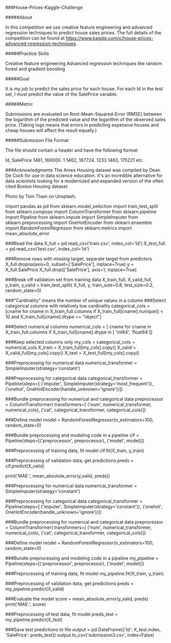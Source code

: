 ###House-Prices-Kaggle-Challenge

#####About

In this competition we use creative feature engineering and advanced regression techniques to predict house sales prices. The full details of the competition can be found at https://www.kaggle.com/c/house-prices-advanced-regression-techniques.

#####Practice Skills

Creative feature engineering
Advanced regression techniques like random forest and gradient boosting

#####Goal

It is my job to predict the sales price for each house. For each Id in the test set, I must predict the value of the SalePrice variable.

#####Metric

Submissions are evaluated on Root-Mean-Squared-Error (RMSE) between the logarithm of the predicted value and the logarithm of the observed sales price. (Taking logs means that errors in predicting expensive houses and cheap houses will affect the result equally.)

#####Submission File Format

The file should contain a header and have the following format:

Id, SalePrice
1461, 169000. 1
1462, 187724. 1233
1463, 175221
etc.

###Acknowledgments
The Ames Housing dataset was compiled by Dean De Cock for use in data science education. It's an incredible alternative for data scientists looking for a modernized and expanded version of the often cited Boston Housing dataset.

Photo by Tom Thain on Unsplash.

import pandas as pd
from sklearn.model_selection import train_test_split
from sklearn.compose import ColumnTransformer
from sklearn.pipeline import Pipeline
from sklearn.impute import SimpleImputer
from sklearn.preprocessing import OneHotEncoder
from sklearn.ensemble import RandomForestRegressor
from sklearn.metrics import mean_absolute_error

###Read the data
X_full = pd.read_csv('train.csv', index_col='Id')
X_test_full = pd.read_csv('test.csv', index_col='Id')

###Remove rows with missing target, separate target from predictors
X_full.dropna(axis=0, subset=['SalePrice'], inplace=True)
y = X_full.SalePrice
X_full.drop(['SalePrice'], axis=1, inplace=True)

###Break off validation set from training data
X_train_full, X_valid_full, y_train, y_valid = train_test_split(
    X_full, y, train_size=0.8, test_size=0.2, random_state=0)

###"Cardinality" means the number of unique values in a column
###Select categorical columns with relatively low cardinality
categorical_cols = [cname for cname in X_train_full.columns if
                    X_train_full[cname].nunique() < 10 and
                    X_train_full[cname].dtype == "object"]

###Select numerical columns
numerical_cols = [
    cname for cname in X_train_full.columns if X_train_full[cname].dtype in [
        'int64', 'float64']]

###Keep selected columns only
my_cols = categorical_cols + numerical_cols
X_train = X_train_full[my_cols].copy()
X_valid = X_valid_full[my_cols].copy()
X_test = X_test_full[my_cols].copy()

###Preprocessing for numerical data
numerical_transformer = SimpleImputer(strategy='constant')

###Preprocessing for categorical data
categorical_transformer = Pipeline(steps=[
    ('imputer', SimpleImputer(strategy='most_frequent')),
    ('onehot', OneHotEncoder(handle_unknown='ignore'))])

###Bundle preprocessing for numerical and categorical data
preprocessor = ColumnTransformer(
    transformers=[
        ('num', numerical_transformer, numerical_cols),
        ('cat', categorical_transformer, categorical_cols)])

###Define model
model = RandomForestRegressor(n_estimators=100, random_state=0)

###Bundle preprocessing and modeling code in a pipeline
clf = Pipeline(steps=[('preprocessor', preprocessor),
                      ('model', model)])

###Preprocessing of training data, fit model
clf.fit(X_train, y_train)

###Preprocessing of validation data, get predictions
preds = clf.predict(X_valid)

print('MAE:', mean_absolute_error(y_valid, preds))

###Preprocessing for numerical data
numerical_transformer = SimpleImputer(strategy='constant')

###Preprocessing for categorical data
categorical_transformer = Pipeline(steps=[
    ('imputer', SimpleImputer(strategy='constant')),
    ('onehot', OneHotEncoder(handle_unknown='ignore'))])

###Bundle preprocessing for numerical and categorical data
preprocessor = ColumnTransformer(
    transformers=[
        ('num', numerical_transformer, numerical_cols),
        ('cat', categorical_transformer, categorical_cols)])

###Define model
model = RandomForestRegressor(n_estimators=100, random_state=0)

###Bundle preprocessing and modeling code in a pipeline
my_pipeline = Pipeline(steps=[('preprocessor', preprocessor),
                              ('model', model)])

###Preprocessing of training data, fit model
my_pipeline.fit(X_train, y_train)

###Preprocessing of validation data, get predictions
preds = my_pipeline.predict(X_valid)

###Evaluate the model
score = mean_absolute_error(y_valid, preds)
print('MAE:', score)

###Preprocessing of test data, fit model
preds_test = my_pipeline.predict(X_test)

###Save test predictions to file
output = pd.DataFrame({'Id': X_test.index,
                       'SalePrice': preds_test})
output.to_csv('submission3.csv', index=False)
